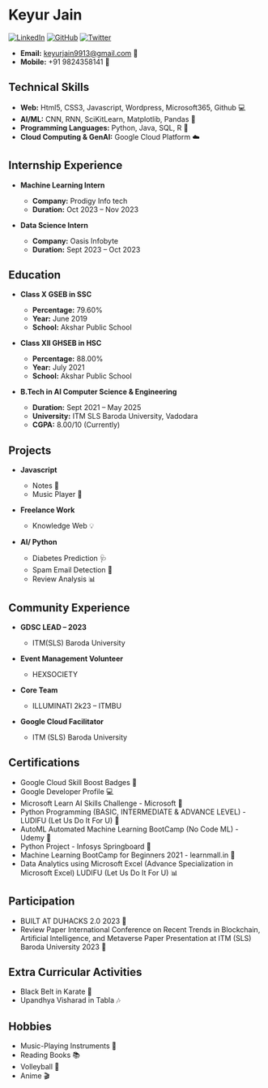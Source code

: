 # Keyur Jain

[![LinkedIn](https://img.shields.io/badge/LinkedIn-Keyur_Jain-blue?style=flat&logo=linkedin)](https://www.linkedin.com/in/your-linkedin-username/)
[![GitHub](https://img.shields.io/badge/GitHub-keyurjain9913-black?style=flat&logo=github)](https://github.com/keyurjain9913)
[![Twitter](https://img.shields.io/badge/Twitter-@YourTwitterHandle-blue?style=flat&logo=twitter)](https://twitter.com/YourTwitterHandle)

- **Email:** keyurjain9913@gmail.com 📧
- **Mobile:** +91 9824358141 📱

## Technical Skills

- **Web:** Html5, CSS3, Javascript, Wordpress, Microsoft365, Github 💻
- **AI/ML:** CNN, RNN, SciKitLearn, Matplotlib, Pandas 🤖
- **Programming Languages:** Python, Java, SQL, R 🐍
- **Cloud Computing & GenAI:** Google Cloud Platform ☁️

## Internship Experience

- **Machine Learning Intern**
  - **Company:** Prodigy Info tech
  - **Duration:** Oct 2023 – Nov 2023

- **Data Science Intern**
  - **Company:** Oasis Infobyte
  - **Duration:** Sept 2023 – Oct 2023

## Education

- **Class X GSEB in SSC**
  - **Percentage:** 79.60%
  - **Year:** June 2019
  - **School:** Akshar Public School

- **Class XII GHSEB in HSC**
  - **Percentage:** 88.00%
  - **Year:** July 2021
  - **School:** Akshar Public School

- **B.Tech in AI Computer Science & Engineering**
  - **Duration:** Sept 2021 – May 2025
  - **University:** ITM SLS Baroda University, Vadodara
  - **CGPA:** 8.00/10 (Currently)

## Projects

- **Javascript**
  - Notes 📝
  - Music Player 🎵

- **Freelance Work**
  - Knowledge Web 💡

- **AI/ Python**
  - Diabetes Prediction 🩺
  - Spam Email Detection 🚫
  - Review Analysis 📊

## Community Experience

- **GDSC LEAD – 2023**
  - ITM(SLS) Baroda University

- **Event Management Volunteer**
  - HEXSOCIETY

- **Core Team**
  - ILLUMINATI 2k23 – ITMBU

- **Google Cloud Facilitator**
  - ITM (SLS) Baroda University

## Certifications

- Google Cloud Skill Boost Badges 🏅
- Google Developer Profile 💻
- Microsoft Learn AI Skills Challenge - Microsoft 🚀
- Python Programming (BASIC, INTERMEDIATE & ADVANCE LEVEL) - LUDIFU (Let Us Do It For U) 🐍
- AutoML Automated Machine Learning BootCamp (No Code ML) - Udemy 🤖
- Python Project - Infosys Springboard 🐍
- Machine Learning BootCamp for Beginners 2021 - learnmall.in 🤖
- Data Analytics using Microsoft Excel (Advance Specialization in Microsoft Excel) LUDIFU (Let Us Do It For U) 📊

## Participation

- BUILT AT DUHACKS 2.0 2023 🚀
- Review Paper International Conference on Recent Trends in Blockchain, Artificial Intelligence, and Metaverse Paper Presentation at ITM (SLS) Baroda University 2023 📝

## Extra Curricular Activities

- Black Belt in Karate 🥋
- Upandhya Visharad in Tabla 🎶

## Hobbies

- Music-Playing Instruments 🎸
- Reading Books 📚
- Volleyball 🏐
- Anime 🎬
